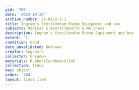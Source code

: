 ```yaml
---
pid: '705'
date: '2023-10-25'
archive_number: 23-01/2-3-1
title: Ingram's Sterilendum Enema Equipment and box
subjects: Medical & Dental|Health & Wellness
description: Ingram's Sterilendum Enema Equipment and box
extent: '1'
condition: Good
date_unvalidated: Unknown
creator: Ingram's
collector: Unknown
materials: Rubber|Cardboard|Ink
collection: tinui
key: object
order: '704'
layout: tinui_item
---
```

